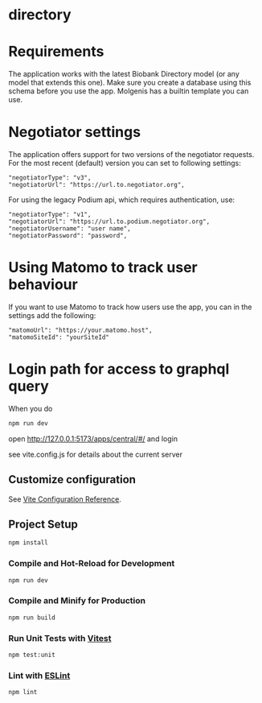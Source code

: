 # directory

# Requirements

The application works with the latest Biobank Directory model (or any model that extends this one).
Make sure you create a database using this schema before you use the app.
Molgenis has a builtin template you can use.

# Negotiator settings

The application offers support for two versions of the negotiator requests.
For the most recent (default) version you can set to following settings:

```
"negotiatorType": "v3",
"negotiatorUrl": "https://url.to.negotiator.org",
```

For using the legacy Podium api, which requires authentication, use:

```
"negotiatorType": "v1",
"negotiatorUrl": "https://url.to.podium.negotiator.org",
"negotiatorUsername": "user name",
"negotiatorPassword": "password",
```

# Using Matomo to track user behaviour

If you want to use Matomo to track how users use the app, you can in the settings add the following:

```
"matomoUrl": "https://your.matomo.host",
"matomoSiteId": "yourSiteId"
```

# Login path for access to graphql query

When you do

```sh
npm run dev
```

open http://127.0.0.1:5173/apps/central/#/ and login

see vite.config.js for details about the current server

## Customize configuration

See [Vite Configuration Reference](https://vitejs.dev/config/).

## Project Setup

```sh
npm install
```

### Compile and Hot-Reload for Development

```sh
npm run dev
```

### Compile and Minify for Production

```sh
npm run build
```

### Run Unit Tests with [Vitest](https://vitest.dev/)

```sh
npm test:unit
```

### Lint with [ESLint](https://eslint.org/)

```sh
npm lint
```
